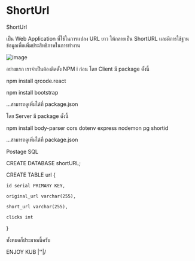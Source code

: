 # ShortUrl

ShortUrl 

เป็น Web Application ที่ใช้ในการเเปลง URL ยาว ให้กลายเป็น ShortURL เเละมีการใช้ฐานข้อมูลเพื่อเพิ่มประสิทธิภาพในการทำงาน

![image](https://github.com/RapeePAAT/ShortUrl/assets/144792043/aeea055a-8702-43a7-95bc-cae93285b0c4)


อย่างเเรก เราจำเป็นต้องติดตั้ง NPM i ก่อน
โดย Client มี package ดั้งนี้

npm install  qrcode.react

npm install  bootstrap

...สามารถดูเพิ่มได้ที่ package.json

โดย Server มี package ดั้งนี้

npm install body-parser cors dotenv express nodemon pg shortid

...สามารถดูเพิ่มได้ที่ package.json

Postage SQL


CREATE DATABASE shortURL;


CREATE TABLE url {

	id serial PRIMARY KEY,
 
	original_url varchar(255),
 
	short_url varchar(255),
 
	clicks int
}

ทั้งหมดก็ประมาณนี้ครับ 

ENJOY KUB \|''|/

